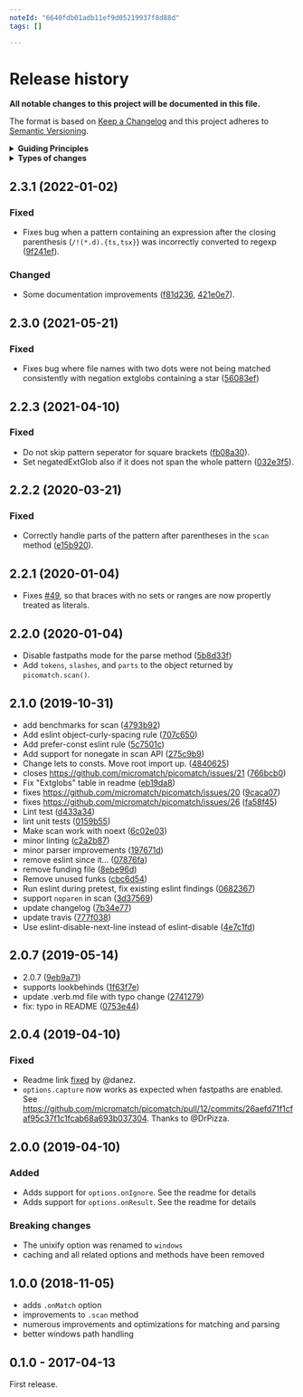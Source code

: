 ```yaml
---
noteId: "6640fdb01adb11ef9d05219937f8d88d"
tags: []

---
```


# Release history

**All notable changes to this project will be documented in this file.**

The format is based on [Keep a Changelog](http://keepachangelog.com/en/1.0.0/)
and this project adheres to [Semantic Versioning](http://semver.org/spec/v2.0.0.html).

<details>
  <summary><strong>Guiding Principles</strong></summary>

- Changelogs are for humans, not machines.
- There should be an entry for every single version.
- The same types of changes should be grouped.
- Versions and sections should be linkable.
- The latest version comes first.
- The release date of each versions is displayed.
- Mention whether you follow Semantic Versioning.

</details>

<details>
  <summary><strong>Types of changes</strong></summary>

Changelog entries are classified using the following labels _(from [keep-a-changelog](http://keepachangelog.com/)_):

- `Added` for new features.
- `Changed` for changes in existing functionality.
- `Deprecated` for soon-to-be removed features.
- `Removed` for now removed features.
- `Fixed` for any bug fixes.
- `Security` in case of vulnerabilities.

</details>

## 2.3.1 (2022-01-02)

### Fixed

* Fixes bug when a pattern containing an expression after the closing parenthesis (`/!(*.d).{ts,tsx}`) was incorrectly converted to regexp ([9f241ef](https://github.com/micromatch/picomatch/commit/9f241ef)).

### Changed

* Some documentation improvements ([f81d236](https://github.com/micromatch/picomatch/commit/f81d236), [421e0e7](https://github.com/micromatch/picomatch/commit/421e0e7)).

## 2.3.0 (2021-05-21)

### Fixed

* Fixes bug where file names with two dots were not being matched consistently with negation extglobs containing a star ([56083ef](https://github.com/micromatch/picomatch/commit/56083ef))

## 2.2.3 (2021-04-10)

### Fixed

* Do not skip pattern seperator for square brackets ([fb08a30](https://github.com/micromatch/picomatch/commit/fb08a30)).
* Set negatedExtGlob also if it does not span the whole pattern ([032e3f5](https://github.com/micromatch/picomatch/commit/032e3f5)).

## 2.2.2 (2020-03-21)

### Fixed

* Correctly handle parts of the pattern after parentheses in the `scan` method ([e15b920](https://github.com/micromatch/picomatch/commit/e15b920)).

## 2.2.1 (2020-01-04)

* Fixes [#49](https://github.com/micromatch/picomatch/issues/49), so that braces with no sets or ranges are now propertly treated as literals.

## 2.2.0 (2020-01-04)

* Disable fastpaths mode for the parse method ([5b8d33f](https://github.com/micromatch/picomatch/commit/5b8d33f))
* Add `tokens`, `slashes`, and `parts` to the object returned by `picomatch.scan()`.

## 2.1.0 (2019-10-31)

* add benchmarks for scan ([4793b92](https://github.com/micromatch/picomatch/commit/4793b92))
* Add eslint object-curly-spacing rule ([707c650](https://github.com/micromatch/picomatch/commit/707c650))
* Add prefer-const eslint rule ([5c7501c](https://github.com/micromatch/picomatch/commit/5c7501c))
* Add support for nonegate in scan API ([275c9b9](https://github.com/micromatch/picomatch/commit/275c9b9))
* Change lets to consts. Move root import up. ([4840625](https://github.com/micromatch/picomatch/commit/4840625))
* closes https://github.com/micromatch/picomatch/issues/21 ([766bcb0](https://github.com/micromatch/picomatch/commit/766bcb0))
* Fix "Extglobs" table in readme ([eb19da8](https://github.com/micromatch/picomatch/commit/eb19da8))
* fixes https://github.com/micromatch/picomatch/issues/20 ([9caca07](https://github.com/micromatch/picomatch/commit/9caca07))
* fixes https://github.com/micromatch/picomatch/issues/26 ([fa58f45](https://github.com/micromatch/picomatch/commit/fa58f45))
* Lint test ([d433a34](https://github.com/micromatch/picomatch/commit/d433a34))
* lint unit tests ([0159b55](https://github.com/micromatch/picomatch/commit/0159b55))
* Make scan work with noext ([6c02e03](https://github.com/micromatch/picomatch/commit/6c02e03))
* minor linting ([c2a2b87](https://github.com/micromatch/picomatch/commit/c2a2b87))
* minor parser improvements ([197671d](https://github.com/micromatch/picomatch/commit/197671d))
* remove eslint since it... ([07876fa](https://github.com/micromatch/picomatch/commit/07876fa))
* remove funding file ([8ebe96d](https://github.com/micromatch/picomatch/commit/8ebe96d))
* Remove unused funks ([cbc6d54](https://github.com/micromatch/picomatch/commit/cbc6d54))
* Run eslint during pretest, fix existing eslint findings ([0682367](https://github.com/micromatch/picomatch/commit/0682367))
* support `noparen` in scan ([3d37569](https://github.com/micromatch/picomatch/commit/3d37569))
* update changelog ([7b34e77](https://github.com/micromatch/picomatch/commit/7b34e77))
* update travis ([777f038](https://github.com/micromatch/picomatch/commit/777f038))
* Use eslint-disable-next-line instead of eslint-disable ([4e7c1fd](https://github.com/micromatch/picomatch/commit/4e7c1fd))

## 2.0.7 (2019-05-14)

* 2.0.7 ([9eb9a71](https://github.com/micromatch/picomatch/commit/9eb9a71))
* supports lookbehinds ([1f63f7e](https://github.com/micromatch/picomatch/commit/1f63f7e))
* update .verb.md file with typo change ([2741279](https://github.com/micromatch/picomatch/commit/2741279))
* fix: typo in README ([0753e44](https://github.com/micromatch/picomatch/commit/0753e44))

## 2.0.4 (2019-04-10)

### Fixed

- Readme link [fixed](https://github.com/micromatch/picomatch/pull/13/commits/a96ab3aa2b11b6861c23289964613d85563b05df) by @danez.
- `options.capture` now works as expected when fastpaths are enabled. See https://github.com/micromatch/picomatch/pull/12/commits/26aefd71f1cfaf95c37f1c1fcab68a693b037304. Thanks to @DrPizza.

## 2.0.0 (2019-04-10)

### Added

- Adds support for `options.onIgnore`. See the readme for details
- Adds support for `options.onResult`. See the readme for details

### Breaking changes

- The unixify option was renamed to `windows`
- caching and all related options and methods have been removed

## 1.0.0 (2018-11-05)

- adds `.onMatch` option
- improvements to `.scan` method
- numerous improvements and optimizations for matching and parsing
- better windows path handling

## 0.1.0 - 2017-04-13

First release.


[keep-a-changelog]: https://github.com/olivierlacan/keep-a-changelog

